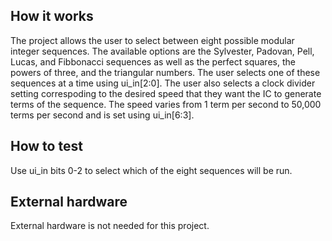 <!---

This file is used to generate your project datasheet. Please fill in the information below and delete any unused
sections.

You can also include images in this folder and reference them in the markdown. Each image must be less than
512 kb in size, and the combined size of all images must be less than 1 MB.
-->

## How it works

The project allows the user to select between eight possible modular integer sequences. The available options are the Sylvester, Padovan, Pell, Lucas, and Fibbonacci sequences as well as the perfect squares, the powers of three, and the triangular numbers. The user selects one of these sequences at a time using ui_in[2:0]. The user also selects a clock divider setting correspoding to the desired speed that they want the IC to generate terms of the sequence. The speed varies from 1 term per second to 50,000 terms per second and is set using ui_in[6:3]. 

## How to test

Use ui_in bits 0-2 to select which of the eight sequences will be run. 

## External hardware

External hardware is not needed for this project.
